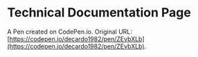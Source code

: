 # Technical Documentation Page

A Pen created on CodePen.io. Original URL: [https://codepen.io/decardo1982/pen/ZEvbXLb](https://codepen.io/decardo1982/pen/ZEvbXLb).


